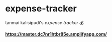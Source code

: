 # expense-tracker

tanmai kalisipudi's
*expense tracker* 💰

**https://master.dc7nr1htbr85e.amplifyapp.com/**
